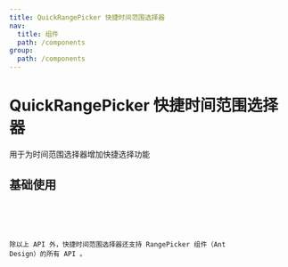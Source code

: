 ```yaml
---
title: QuickRangePicker 快捷时间范围选择器
nav:
  title: 组件
  path: /components
group:
  path: /components
---
```


# QuickRangePicker 快捷时间范围选择器

用于为时间范围选择器增加快捷选择功能
 
## 基础使用

<code src="./demo/index.tsx" />

<API></API>

除以上 API 外，快捷时间范围选择器还支持 RangePicker 组件（Ant Design）的所有 API 。
